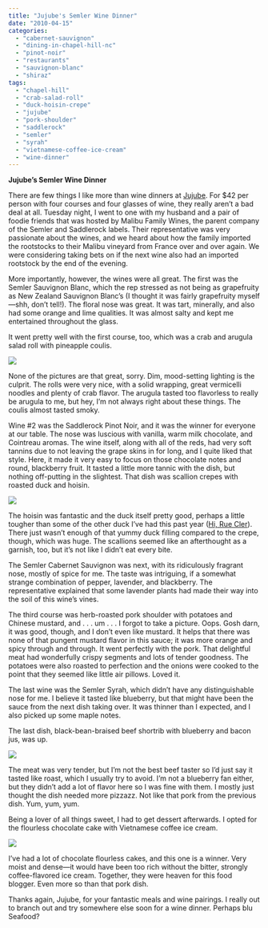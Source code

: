 ```yaml
---
title: "Jujube's Semler Wine Dinner"
date: "2010-04-15"
categories: 
  - "cabernet-sauvignon"
  - "dining-in-chapel-hill-nc"
  - "pinot-noir"
  - "restaurants"
  - "sauvignon-blanc"
  - "shiraz"
tags: 
  - "chapel-hill"
  - "crab-salad-roll"
  - "duck-hoisin-crepe"
  - "jujube"
  - "pork-shoulder"
  - "saddlerock"
  - "semler"
  - "syrah"
  - "vietnamese-coffee-ice-cream"
  - "wine-dinner"
---
```


**Jujube’s Semler Wine Dinner**

There are few things I like more than wine dinners at [Jujube](//www.thegourmez.com/gourmez/restaurants/review.php?id=6&type=”). For $42 per person with four courses and four glasses of wine, they really aren’t a bad deal at all. Tuesday night, I went to one with my husband and a pair of foodie friends that was hosted by Malibu Family Wines, the parent company of the Semler and Saddlerock labels. Their representative was very passionate about the wines, and we heard about how the family imported the rootstocks to their Malibu vineyard from France over and over again. We were considering taking bets on if the next wine also had an imported rootstock by the end of the evening.

More importantly, however, the wines were all great. The first was the Semler Sauvignon Blanc, which the rep stressed as not being as grapefruity as New Zealand Sauvignon Blanc’s (I thought it was fairly grapefruity myself—shh, don’t tell!). The floral nose was great. It was tart, minerally, and also had some orange and lime qualities. It was almost salty and kept me entertained throughout the glass.

It went pretty well with the first course, too, which was a crab and arugula salad roll with pineapple coulis.

![](http://www.thegourmez.com/gourmez/photos/jujubewinedinner4.JPG)

None of the pictures are that great, sorry. Dim, mood-setting lighting is the culprit. The rolls were very nice, with a solid wrapping, great vermicelli noodles and plenty of crab flavor. The arugula tasted too flavorless to really be arugula to me, but hey, I’m not always right about these things. The coulis almost tasted smoky.

Wine #2 was the Saddlerock Pinot Noir, and it was the winner for everyone at our table. The nose was luscious with vanilla, warm milk chocolate, and Cointreau aromas. The wine itself, along with all of the reds, had very soft tannins due to not leaving the grape skins in for long, and I quite liked that style. Here, it made it very easy to focus on those chocolate notes and round, blackberry fruit. It tasted a little more tannic with the dish, but nothing off-putting in the slightest. That dish was scallion crepes with roasted duck and hoisin.

![](http://www.thegourmez.com/gourmez/photos/jujubewinedinner3.JPG)

The hoisin was fantastic and the duck itself pretty good, perhaps a little tougher than some of the other duck I’ve had this past year ([Hi, Rue Cler](//www.thegourmez.com/?p=325”)). There just wasn’t enough of that yummy duck filling compared to the crepe, though, which was huge. The scallions seemed like an afterthought as a garnish, too, but it’s not like I didn’t eat every bite.

The Semler Cabernet Sauvignon was next, with its ridiculously fragrant nose, mostly of spice for me. The taste was intriguing, if a somewhat strange combination of pepper, lavender, and blackberry. The representative explained that some lavender plants had made their way into the soil of this wine’s vines.

The third course was herb-roasted pork shoulder with potatoes and Chinese mustard, and . . . um . . . I forgot to take a picture. Oops. Gosh darn, it was good, though, and I don’t even like mustard. It helps that there was none of that pungent mustard flavor in this sauce; it was more orange and spicy through and through. It went perfectly with the pork. That delightful meat had wonderfully crispy segments and lots of tender goodness. The potatoes were also roasted to perfection and the onions were cooked to the point that they seemed like little air pillows. Loved it.

The last wine was the Semler Syrah, which didn’t have any distinguishable nose for me. I believe it tasted like blueberry, but that might have been the sauce from the next dish taking over. It was thinner than I expected, and I also picked up some maple notes.

The last dish, black-bean-braised beef shortrib with blueberry and bacon jus, was up.

![](http://www.thegourmez.com/gourmez/photos/jujubewinedinner2.JPG)

The meat was very tender, but I’m not the best beef taster so I’d just say it tasted like roast, which I usually try to avoid. I’m not a blueberry fan either, but they didn’t add a lot of flavor here so I was fine with them. I mostly just thought the dish needed more pizzazz. Not like that pork from the previous dish. Yum, yum, yum.

Being a lover of all things sweet, I had to get dessert afterwards. I opted for the flourless chocolate cake with Vietnamese coffee ice cream.

![](http://www.thegourmez.com/gourmez/photos/jujubewinedinner1.JPG)

I’ve had a lot of chocolate flourless cakes, and this one is a winner. Very moist and dense—it would have been too rich without the bitter, strongly coffee-flavored ice cream. Together, they were heaven for this food blogger. Even more so than that pork dish.

Thanks again, Jujube, for your fantastic meals and wine pairings. I really out to branch out and try somewhere else soon for a wine dinner. Perhaps blu Seafood?
